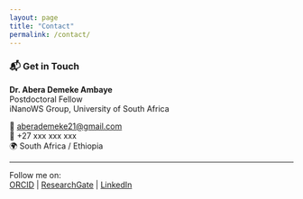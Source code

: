 ```yaml
---
layout: page
title: "Contact"
permalink: /contact/
---
```


### 📬 Get in Touch

**Dr. Abera Demeke Ambaye**  
Postdoctoral Fellow  
iNanoWS Group, University of South Africa

📧 aberademeke21@gmail.com  
📱 +27 xxx xxx xxx  
🌍 South Africa / Ethiopia

---

Follow me on:  
[ORCID](#) | [ResearchGate](#) | [LinkedIn](#)
